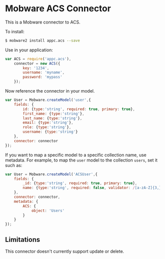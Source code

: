 # Mobware ACS Connector

This is a Mobware connector to ACS.

To install:

```bash
$ mobware2 install appc.acs --save
```

Use in your application:

```javascript
var ACS = require('appc.acs'),
    connector = new ACS({
        key: '1234',
        username: 'myname',
        password: 'mypass'
    });
```

Now reference the connector in your model.

```javascript
var User = Mobware.createModel('user',{
    fields: {
        id: {type:'string', required: true, primary: true},
        first_name: {type:'string'},
        last_name: {type:'string'},
        email: {type:'string'},
        role: {type:'string'},
        username: {type:'string'}
    },
    connector: connector
});
```

If you want to map a specific model to a specific collection name, use metadata.  For example, to map the `user` model to the collection `users`, set it such as:

```javascript
var User = Mobware.createModel('ACSUser',{
    fields: {
        _id: {type:'string', required: true, primary: true},
        name: {type:'string', required: false, validator: /[a-zA-Z]{3,}/ }
    },
    connector: connector,
    metadata: {
        ACS: {
            object: 'Users'
        }
    }
});
```

## Limitations

This connector doesn't currently support update or delete.



